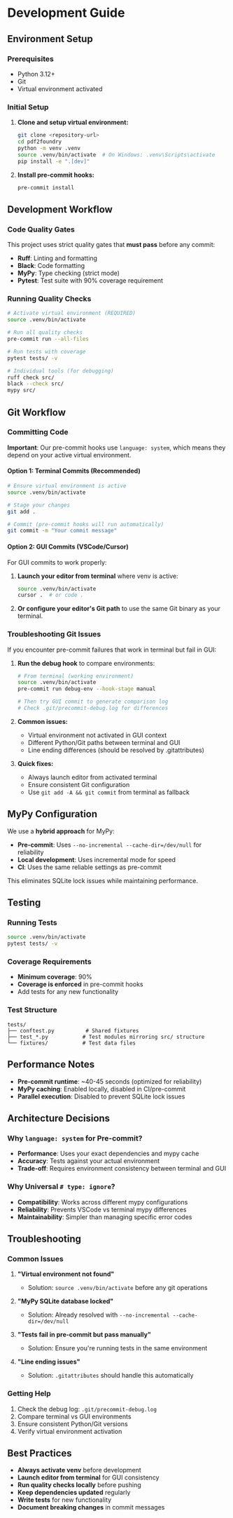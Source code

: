 # Development Guide

## Environment Setup

### Prerequisites

- Python 3.12+
- Git
- Virtual environment activated

### Initial Setup

1. **Clone and setup virtual environment:**

   ```bash
   git clone <repository-url>
   cd pdf2foundry
   python -m venv .venv
   source .venv/bin/activate  # On Windows: .venv\Scripts\activate
   pip install -e ".[dev]"
   ```

1. **Install pre-commit hooks:**

   ```bash
   pre-commit install
   ```

## Development Workflow

### Code Quality Gates

This project uses strict quality gates that **must pass** before any commit:

- **Ruff**: Linting and formatting
- **Black**: Code formatting
- **MyPy**: Type checking (strict mode)
- **Pytest**: Test suite with 90% coverage requirement

### Running Quality Checks

```bash
# Activate virtual environment (REQUIRED)
source .venv/bin/activate

# Run all quality checks
pre-commit run --all-files

# Run tests with coverage
pytest tests/ -v

# Individual tools (for debugging)
ruff check src/
black --check src/
mypy src/
```

## Git Workflow

### Committing Code

**Important**: Our pre-commit hooks use `language: system`, which means they depend on your active virtual environment.

#### Option 1: Terminal Commits (Recommended)

```bash
# Ensure virtual environment is active
source .venv/bin/activate

# Stage your changes
git add .

# Commit (pre-commit hooks will run automatically)
git commit -m "Your commit message"
```

#### Option 2: GUI Commits (VSCode/Cursor)

For GUI commits to work properly:

1. **Launch your editor from terminal** where venv is active:

   ```bash
   source .venv/bin/activate
   cursor .  # or code .
   ```

1. **Or configure your editor's Git path** to use the same Git binary as your terminal.

### Troubleshooting Git Issues

If you encounter pre-commit failures that work in terminal but fail in GUI:

1. **Run the debug hook** to compare environments:

   ```bash
   # From terminal (working environment)
   source .venv/bin/activate
   pre-commit run debug-env --hook-stage manual

   # Then try GUI commit to generate comparison log
   # Check .git/precommit-debug.log for differences
   ```

1. **Common issues:**

   - Virtual environment not activated in GUI context
   - Different Python/Git paths between terminal and GUI
   - Line ending differences (should be resolved by .gitattributes)

1. **Quick fixes:**

   - Always launch editor from activated terminal
   - Ensure consistent Git configuration
   - Use `git add -A && git commit` from terminal as fallback

## MyPy Configuration

We use a **hybrid approach** for MyPy:

- **Pre-commit**: Uses `--no-incremental --cache-dir=/dev/null` for reliability
- **Local development**: Uses incremental mode for speed
- **CI**: Uses the same reliable settings as pre-commit

This eliminates SQLite lock issues while maintaining performance.

## Testing

### Running Tests

```bash
source .venv/bin/activate
pytest tests/ -v
```

### Coverage Requirements

- **Minimum coverage**: 90%
- **Coverage is enforced** in pre-commit hooks
- Add tests for any new functionality

### Test Structure

```text
tests/
├── conftest.py          # Shared fixtures
├── test_*.py           # Test modules mirroring src/ structure
└── fixtures/           # Test data files
```

## Performance Notes

- **Pre-commit runtime**: ~40-45 seconds (optimized for reliability)
- **MyPy caching**: Enabled locally, disabled in CI/pre-commit
- **Parallel execution**: Disabled to prevent SQLite lock issues

## Architecture Decisions

### Why `language: system` for Pre-commit?

- **Performance**: Uses your exact dependencies and mypy cache
- **Accuracy**: Tests against your actual environment
- **Trade-off**: Requires environment consistency between terminal and GUI

### Why Universal `# type: ignore`?

- **Compatibility**: Works across different mypy configurations
- **Reliability**: Prevents VSCode vs terminal mypy differences
- **Maintainability**: Simpler than managing specific error codes

## Troubleshooting

### Common Issues

1. **"Virtual environment not found"**

   - Solution: `source .venv/bin/activate` before any git operations

1. **"MyPy SQLite database locked"**

   - Solution: Already resolved with `--no-incremental --cache-dir=/dev/null`

1. **"Tests fail in pre-commit but pass manually"**

   - Solution: Ensure you're running tests in the same environment

1. **"Line ending issues"**

   - Solution: `.gitattributes` should handle this automatically

### Getting Help

1. Check the debug log: `.git/precommit-debug.log`
1. Compare terminal vs GUI environments
1. Ensure consistent Python/Git versions
1. Verify virtual environment activation

## Best Practices

- **Always activate venv** before development
- **Launch editor from terminal** for GUI consistency
- **Run quality checks locally** before pushing
- **Keep dependencies updated** regularly
- **Write tests** for new functionality
- **Document breaking changes** in commit messages
